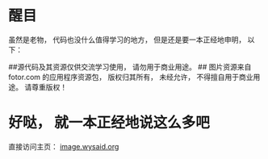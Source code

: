 ﻿# 醒目 #
虽然是老物， 代码也没什么值得学习的地方， 但是还是要一本正经地申明， 以下：

 ##源代码及其资源仅供交流学习使用， 请勿用于商业用途。 ##
图片资源来自 fotor.com 的应用程序资源包， 版权归其所有， 未经允许， 不得擅自用于商业用途。 请尊重版权！

# 好哒， 就一本正经地说这么多吧 #

直接访问主页： <a href="http://image.wysaid.org/" target="_blank">image.wysaid.org</a>
